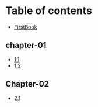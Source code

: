 # Table of contents

* [FirstBook](README.md)

## chapter-01

* [1.1](chapter-01/1.1.md)
* [1.2](chapter-01/1.2.md)

## Chapter-02

* [2.1](chapter-02/2.1.md)

